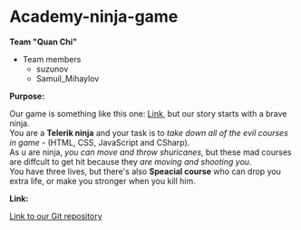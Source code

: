 # Academy-ninja-game

**Team "Quan Chi"**

* Team members
   * suzunov
   * Samuil_Mihaylov

**Purpose:**

Our game is something like this one: [Link](http://www.pacxon4u.com/space-invaders/), but our story starts with a brave ninja.<br />
You are a **Telerik ninja** and your task is to *take down all of the evil courses in game* - (HTML, CSS, JavaScript and CSharp).<br />
As u are ninja, *you can move and throw shuricanes*, but these mad courses are diffcult to get hit because they *are moving and shooting you*.<br />
You have three lives, but there's also **Speacial course** who can drop you extra life, or make you stronger when you kill him.

**Link:**

[Link to our Git repository](https://github.com/sguzunov/Academy-ninja-game)